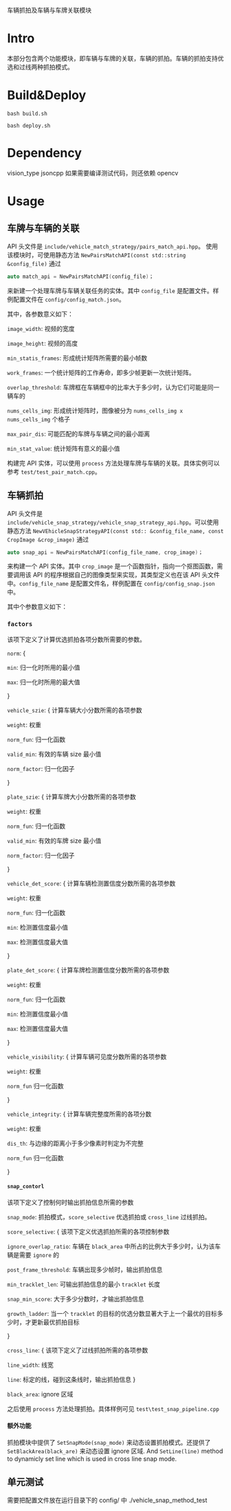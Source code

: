车辆抓拍及车辆与车牌关联模块

# Intro

本部分包含两个功能模块，即车辆与车牌的关联，车辆的抓拍。车辆的抓拍支持优选和过线两种抓拍模式。

# Build&Deploy

 ```
bash build.sh
 ```
```
bash deploy.sh
 ```

# Dependency
vision_type
jsoncpp
如果需要编译测试代码，则还依赖 opencv

# Usage

## 车牌与车辆的关联
API 头文件是 `include/vehicle_match_strategy/pairs_match_api.hpp`。
使用该模块时，可使用静态方法 `NewPairsMatchAPI(const std::string &config_file)` 通过
```c++
auto match_api = NewPairsMatchAPI(config_file)；
```
来新建一个处理车牌与车辆关联任务的实体。其中 `config_file` 是配置文件。样例配置文件在 `config/config_match.json`。

其中，各参数意义如下：

`image_width`: 视频的宽度

`image_height`: 视频的高度

`min_statis_frames`: 形成统计矩阵所需要的最小帧数

`work_frames`: 一个统计矩阵的工作寿命，即多少帧更新一次统计矩阵。

`overlap_threshold`: 车牌框在车辆框中的比率大于多少时，认为它们可能是同一辆车的

`nums_cells_img`: 形成统计矩阵时，图像被分为 `nums_cells_img x nums_cells_img` 个格子

`max_pair_dis`: 可能匹配的车牌与车辆之间的最小距离

`min_stat_value`: 统计矩阵有意义的最小值

构建完 API 实体，可以使用 `process` 方法处理车牌与车辆的关联。具体实例可以参考 `test/test_pair_match.cpp`。

## 车辆抓拍
API 头文件是 `include/vehicle_snap_strategy/vehicle_snap_strategy_api.hpp`。可以使用静态方法 `NewVEhicleSnapStrategyAPI(const std:: &config_file_name, const CropImage &crop_image)` 通过
```c++
auto snap_api = NewPairsMatchAPI(config_file_name, crop_image)；
```
来构建一个 API 实体。其中 `crop_image` 是一个函数指针，指向一个抠图函数，需要调用该 API 的程序根据自己的图像类型来实现，其类型定义也在该 API 头文件中。`config_file_name` 是配置文件名，样例配置在 `config/config_snap.json` 中。

其中个参数意义如下：

### `factors`
该项下定义了计算优选抓拍各项分数所需要的参数。

`norm`: {

  `min`: 归一化时所用的最小值

  `max`: 归一化时所用的最大值

}

`vehicle_szie`: {
计算车辆大小分数所需的各项参数

`weight`: 权重

`norm_fun`: 归一化函数

`valid_min`: 有效的车辆 size 最小值

`norm_factor`: 归一化因子

}

`plate_szie`: {
计算车牌大小分数所需的各项参数

`weight`: 权重

`norm_fun`: 归一化函数

`valid_min`: 有效的车牌 size 最小值

`norm_factor`: 归一化因子

}

`vehicle_det_score`: {
计算车辆检测置信度分数所需的各项参数

`weight`: 权重

`norm_fun`: 归一化函数

`min`: 检测置信度最小值

`max`: 检测置信度最大值

}

`plate_det_score`: {
计算车牌检测置信度分数所需的各项参数

`weight`: 权重

`norm_fun`: 归一化函数

`min`: 检测置信度最小值

`max`: 检测置信度最大值

}

`vehicle_visibility`: {
  计算车辆可见度分数所需的各项参数

`weight`: 权重

`norm_fun` 归一化函数

}

`vehicle_integrity`: {
计算车辆完整度所需的各项分数

`weight`: 权重

`dis_th`: 与边缘的距离小于多少像素时判定为不完整

`norm_fun` 归一化函数

}

#### `snap_contorl`
该项下定义了控制何时输出抓拍信息所需的参数

`snap_mode`: 抓拍模式，`score_selective` 优选抓拍或 `cross_line` 过线抓拍。

`score_selective`: {
  该项下定义优选抓拍所需的各项控制参数

`ignore_overlap_ratio`: 车辆在 `black_area` 中所占的比例大于多少时，认为该车辆是需要 `ignore` 的

`post_frame_threshold`: 车辆出现多少帧时，输出抓拍信息

`min_tracklet_len`: 可输出抓拍信息的最小  `tracklet` 长度

`snap_min_score`: 大于多少分数时，才输出抓拍信息

`growth_ladder`: 当一个 `tracklet` 的目标的优选分数显著大于上一个最优的目标多少时，才更新最优抓拍目标

}

`cross_line`: {
该项下定义了过线抓拍所需的各项参数

`line_width`: 线宽

`line`: 标定的线，碰到这条线时，输出抓拍信息
}

`black_area`: ignore 区域

之后使用 `process` 方法处理抓拍。具体样例可见 `test\test_snap_pipeline.cpp`

#### 额外功能
抓拍模块中提供了 `SetSnapMode(snap_mode)` 来动态设置抓拍模式。还提供了 `SetBlackArea(black_are)` 来动态设置 ignore 区域.
And `SetLine(line)` method to dynamicly set line which is used in cross line snap mode.

## 单元测试
需要把配置文件放在运行目录下的 config/ 中
./vehicle_snap_method_test

